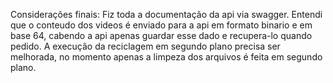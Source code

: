 Considerações finais:
Fiz toda a documentação da api via swagger.
Entendi que o conteudo dos videos é enviado para a api em formato binario e em base 64, cabendo a api apenas guardar esse dado e recupera-lo quando pedido.
A execução da reciclagem em segundo plano precisa ser melhorada, no momento apenas a limpeza dos arquivos é feita em segundo plano.
